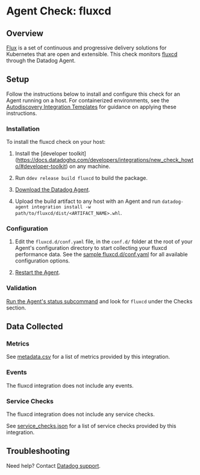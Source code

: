 # Agent Check: fluxcd

## Overview
[Flux](https://fluxcd.io/) is a set of continuous and progressive delivery solutions for Kubernetes that are open and extensible.
This check monitors [fluxcd][1] through the Datadog Agent.

## Setup

Follow the instructions below to install and configure this check for an Agent running on a host. For containerized environments, see the [Autodiscovery Integration Templates][3] for guidance on applying these instructions.

### Installation

To install the fluxcd check on your host:


1. Install the [developer toolkit]
(https://docs.datadoghq.com/developers/integrations/new_check_howto/#developer-toolkit)
 on any machine.

2. Run `ddev release build fluxcd` to build the package.

3. [Download the Datadog Agent][2].

4. Upload the build artifact to any host with an Agent and
 run `datadog-agent integration install -w
 path/to/fluxcd/dist/<ARTIFACT_NAME>.whl`.

### Configuration

1. Edit the `fluxcd.d/conf.yaml` file, in the `conf.d/` folder at the root of your Agent's configuration directory to start collecting your fluxcd performance data. See the [sample fluxcd.d/conf.yaml][4] for all available configuration options.

2. [Restart the Agent][5].

### Validation

[Run the Agent's status subcommand][6] and look for `fluxcd` under the Checks section.

## Data Collected

### Metrics

See [metadata.csv][7] for a list of metrics provided by this integration.

### Events

The fluxcd integration does not include any events.

### Service Checks

The fluxcd integration does not include any service checks.

See [service_checks.json][8] for a list of service checks provided by this integration.

## Troubleshooting

Need help? Contact [Datadog support][9].


[1]: **LINK_TO_INTEGRATION_SITE**
[2]: https://app.datadoghq.com/account/settings#agent
[3]: https://docs.datadoghq.com/agent/kubernetes/integrations/
[4]: https://github.com/DataDog/integrations-core/blob/master/check/datadog_checks/check/data/conf.yaml.example
[5]: https://docs.datadoghq.com/agent/guide/agent-commands/#start-stop-and-restart-the-agent
[6]: https://docs.datadoghq.com/agent/guide/agent-commands/#agent-status-and-information
[7]: https://github.com/DataDog/integrations-core/blob/master/check/metadata.csv
[8]: https://github.com/DataDog/integrations-core/blob/master/check/assets/service_checks.json
[9]: https://docs.datadoghq.com/help/
